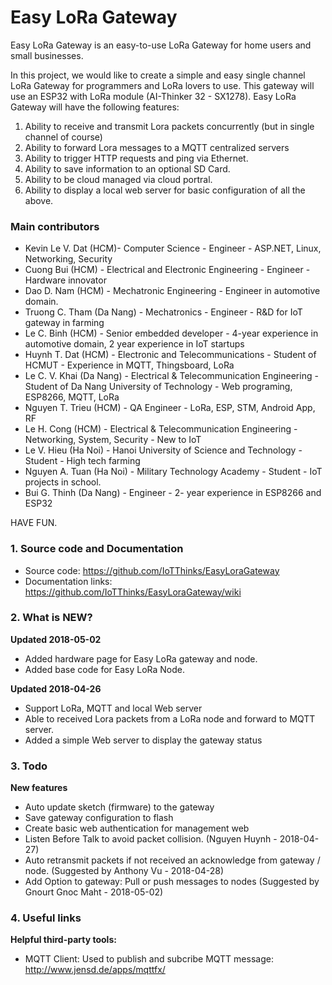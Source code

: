 # Easy LoRa Gateway
Easy LoRa Gateway is an easy-to-use LoRa Gateway for home users and small businesses.

In this project, we would like to create a simple and easy single channel LoRa Gateway for programmers and LoRa lovers to use. This gateway will use an ESP32 with LoRa module (AI-Thinker 32 - SX1278).
Easy LoRa Gateway will have the following features:
1. Ability to receive and transmit Lora packets concurrently (but in single channel of course)
2. Ability to forward Lora messages to a MQTT centralized servers
3. Ability to trigger HTTP requests and ping via Ethernet.
4. Ability to save information to an optional SD Card.
5. Ability to be cloud managed via cloud portral.
6. Ability to display a local web server for basic configuration of all the above.

### Main contributors
* Kevin Le V. Dat (HCM)- Computer Science - Engineer - ASP.NET, Linux, Networking, Security
* Cuong Bui (HCM) - Electrical and Electronic Engineering - Engineer - Hardware innovator
* Dao D. Nam (HCM) - Mechatronic Engineering - Engineer in automotive domain.
* Truong C. Tham (Da Nang) - Mechatronics - Engineer - R&D for IoT gateway in farming
* Le C. Binh (HCM) - Senior embedded developer - 4-year experience in automotive domain, 2 year experience in IoT startups
* Huynh T. Dat (HCM) -  Electronic and Telecommunications - Student of HCMUT - Experience in MQTT, Thingsboard, LoRa
* Le C. V. Khai (Da Nang) - Electrical & Telecommunication Engineering - Student of Da Nang University of Technology - Web programing, ESP8266, MQTT, LoRa
* Nguyen T. Trieu (HCM) - QA Engineer - LoRa, ESP, STM, Android App, RF
* Le H. Cong (HCM) - Electrical & Telecommunication Engineering - Networking, System, Security - New to IoT
* Le V. Hieu (Ha Noi) - Hanoi University of Science and Technology - Student - High tech farming
* Nguyen A. Tuan (Ha Noi) -  Military Technology Academy - Student - IoT projects in school.
* Bui G. Thinh (Da Nang) - Engineer - 2- year experience in ESP8266 and ESP32

HAVE FUN.

### 1. Source code and Documentation
- Source code: https://github.com/IoTThinks/EasyLoraGateway
- Documentation links: https://github.com/IoTThinks/EasyLoraGateway/wiki

### 2. What is NEW?
<b>Updated 2018-05-02</b>
- Added hardware page for Easy LoRa gateway and node.
- Added base code for Easy LoRa Node.

<b>Updated 2018-04-26</b>
- Support LoRa, MQTT and local Web server
- Able to received Lora packets from a LoRa node and forward to MQTT server.
- Added a simple Web server to display the gateway status

### 3. Todo
<b>New features</b>
- Auto update sketch (firmware) to the gateway
- Save gateway configuration to flash
- Create basic web authentication for management web
- Listen Before Talk to avoid packet collision. (Nguyen Huynh - 2018-04-27)
- Auto retransmit packets if not received an acknowledge from gateway / node. (Suggested by Anthony Vu - 2018-04-28)
- Add Option to gateway: Pull or push messages to nodes (Suggested by Gnourt Gnoc Maht - 2018-05-02)

 ### 4. Useful links
<b>Helpful third-party tools:</b>
- MQTT Client: Used to publish and subcribe MQTT message: http://www.jensd.de/apps/mqttfx/

